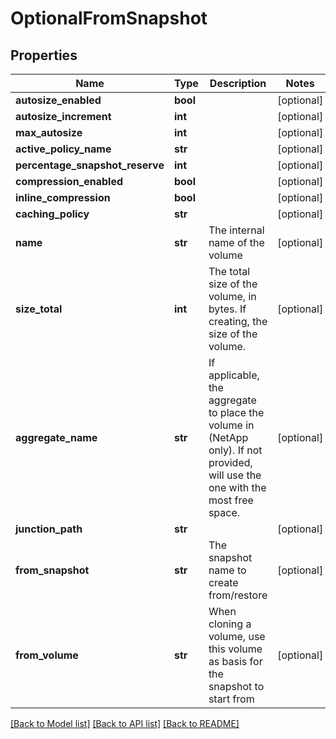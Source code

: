 # OptionalFromSnapshot

## Properties
Name | Type | Description | Notes
------------ | ------------- | ------------- | -------------
**autosize_enabled** | **bool** |  | [optional] 
**autosize_increment** | **int** |  | [optional] 
**max_autosize** | **int** |  | [optional] 
**active_policy_name** | **str** |  | [optional] 
**percentage_snapshot_reserve** | **int** |  | [optional] 
**compression_enabled** | **bool** |  | [optional] 
**inline_compression** | **bool** |  | [optional] 
**caching_policy** | **str** |  | [optional] 
**name** | **str** | The internal name of the volume | [optional] 
**size_total** | **int** | The total size of the volume,  in bytes. If creating, the size of the volume. | [optional] 
**aggregate_name** | **str** | If applicable, the aggregate to place the volume in (NetApp only). If not provided, will use the one with the most free space. | [optional] 
**junction_path** | **str** |  | [optional] 
**from_snapshot** | **str** | The snapshot name to create from/restore | [optional] 
**from_volume** | **str** | When cloning a volume, use this volume as basis for the snapshot to start from | [optional] 

[[Back to Model list]](../README.md#documentation-for-models) [[Back to API list]](../README.md#documentation-for-api-endpoints) [[Back to README]](../README.md)



